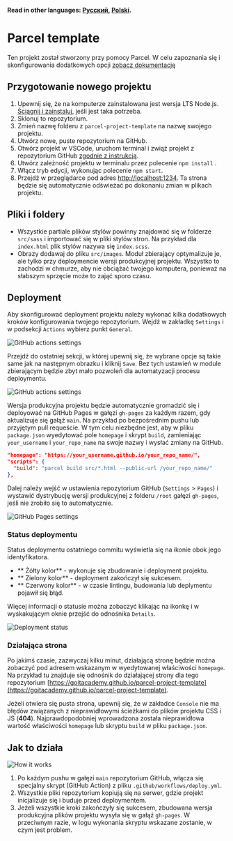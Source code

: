 **Read in other languages: [Русский](README.md), [Polski](README.pl.md).**

# Parcel template

Ten projekt został stworzony przy pomocy Parcel. W celu zapoznania się i skonfigurowania dodatkowych opcji [zobacz dokumentację](https://parceljs.org/)

## Przygotowanie nowego projektu

1. Upewnij się, że na komputerze zainstalowana jest wersja LTS Node.js. [Ściągnij i zainstaluj](https://nodejs.org/en/), jeśli jest taka potrzeba.
2. Sklonuj to repozytorium.
3. Zmień nazwę folderu z `parcel-project-template` na nazwę swojego projektu.
4. Utwórz nowe, puste repozytorium na GitHub.
5. Otwórz projekt w VSCode, uruchom terminal i zwiąż projekt z repozytorium GitHub [zgodnie z instrukcją](https://docs.github.com/en/get-started/getting-started-with-git/managing-remote-repositories#changing-a-remote-repositorys-url).
6. Utwórz zależność projektu w terminalu przez polecenie `npm install` .
7. Włącz tryb edycji, wykonując polecenie `npm start`.
8. Przejdź w przeglądarce pod adres [http://localhost:1234](http://localhost:1234). Ta strona będzie się automatycznie odświeżać po dokonaniu zmian w plikach projektu.

## Pliki i foldery

- Wszystkie partiale plików stylów powinny znajdować się w folderze `src/sass` i importować się w pliki stylów stron. Na przykład dla `index.html` plik stylów nazywa się  `index.scss`.
- Obrazy dodawaj do pliku `src/images`. Moduł zbierający optymalizuje je, ale tylko przy deploymencie wersji produkcyjnej projektu. Wszystko to zachodzi w chmurze, aby nie obciążać twojego komputera, ponieważ na słabszym sprzęcie może to zająć sporo czasu.

## Deployment

Aby skonfigurować deployment projektu należy wykonać kilka dodatkowych kroków konfigurowania twojego repozytorium. Wejdź w zakładkę `Settings` i w podsekcji `Actions` wybierz punkt `General`.


![GitHub actions settings](assetsctions-config-step-1.png)

Przejdź do ostatniej sekcji, w której upewnij się, że wybrane opcje są takie same jak na następnym obrazku i kliknij `Save`. Bez tych ustawień w module zbierającym będzie zbyt mało pozwoleń dla automatyzacji procesu deploymentu.

![GitHub actions settings](assetsctions-config-step-2.png)

Wersja produkcyjna projektu będzie automatycznie gromadzić się i deployować na GitHub Pages w gałęzi `gh-pages` za każdym razem, gdy aktualizuje się gałąź `main`. Na przykład po bezpośrednim pushu lub przyjętym pull requeście. W tym celu niezbędne jest, aby w pliku `package.json` wyedytować pole `homepage` i skrypt `build`, zamieniając `your_username` i `your_repo_name` na swoje nazwy i wysłać zmiany na GitHub.

```json
"homepage": "https://your_username.github.io/your_repo_name/",
"scripts": {
  "build": "parcel build src/*.html --public-url /your_repo_name/"
},
```

Dalej należy wejść w ustawienia repozytorium GitHub (`Settings` > `Pages`) i wystawić dystrybucję wersji produkcyjnej z folderu `/root` gałęzi `gh-pages`, jeśli nie zrobiło się to automatycznie.

![GitHub Pages settings](assetsepo-settings.png)

### Status deploymentu

Status deploymentu ostatniego commitu wyświetla się na ikonie obok jego identyfikatora.

- ** Żółty kolor** - wykonuje się zbudowanie i deployment projektu.
- ** Zielony kolor** - deployment zakończył się sukcesem.
- ** Czerwony kolor** - w czasie lintingu, budowania lub deplymentu pojawił się błąd.

Więcej informacji o statusie można zobaczyć klikając na ikonkę i w wyskakującym oknie przejść do odnośnika `Details`.

![Deployment status](assetstatus.png)

### Działająca strona

Po jakimś czasie, zazwyczaj kilku minut, działającą stronę będzie można zobaczyć pod adresem wskazanym w wyedytowanej właściwości `homepage`. Na przykład tu znajduje się odnośnik do działającej strony dla tego repozytorium
 [https://goitacademy.github.io/parcel-project-template](https://goitacademy.github.io/parcel-project-template).


Jeżeli otwiera się pusta strona, upewnij się, że w zakładce `Console` nie ma błędów związanych z nieprawidłowymi ścieżkami do plików projektu CSS i JS (**404**). Najprawdopodobniej wprowadzona została nieprawidłowa wartość właściwości `homepage` lub skryptu `build` w pliku `package.json`.

## Jak to działa

![How it works](assetsow-it-works.png)

1. Po każdym pushu w gałęzi `main` repozytorium GitHub, włącza się specjalny skrypt (GitHub Action) z pliku `.github/workflows/deploy.yml`.
2. Wszystkie pliki repozytorium kopiują się na serwer, gdzie projekt inicjalizuje się i buduje przed deploymentem.
3. Jeżeli wszystkie kroki zakończyły się sukcesem, zbudowana wersja produkcyjna plików projektu wysyła się w gałąź `gh-pages`. W przeciwnym razie, w logu wykonania skryptu wskazane zostanie, w czym jest problem.

